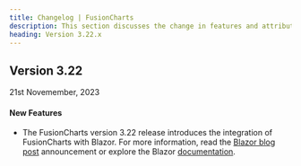 ```yaml
---
title: Changelog | FusionCharts
description: This section discusses the change in features and attributes with the latest released version.
heading: Version 3.22.x
---
```


<h2 class="sub-heading">Version 3.22</h2>

<p class="release-date">21st Novemember, 2023</p>


<h4>New Features</h4>

- The FusionCharts version 3.22 release introduces the integration of FusionCharts with Blazor. For more information, read the [Blazor blog post](https://www.fusioncharts.com/blog/fusioncharts-v3-22-elevating-data-visualization-with-blazor-integration) announcement or explore the Blazor [documentation](/getting-started/blazor/your-first-chart-using-blazor). 


  

